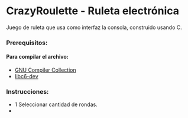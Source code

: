 # CrazyRoulette - Ruleta electrónica
  Juego de ruleta que usa como interfaz la consola, construido usando C.

### Prerequisitos:

#### Para compilar el archivo:
- [GNU Compiler Collection](https://gcc.gnu.org/)
- [libc6-dev](https://packages.debian.org/es/sid/libc6-dev)

### Instrucciones:
- 1 Seleccionar cantidad de rondas.
- 
